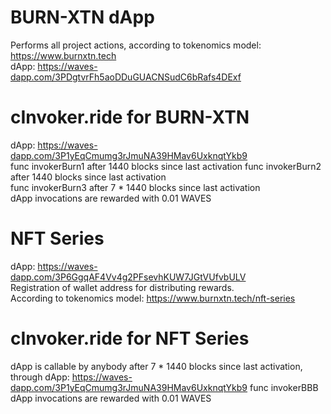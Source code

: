 # BURN-XTN dApp 
Performs all project actions, according to tokenomics model: https://www.burnxtn.tech  
dApp: https://waves-dapp.com/3PDgtvrFh5aoDDuGUACNSudC6bRafs4DExf

# cInvoker.ride for BURN-XTN
dApp: https://waves-dapp.com/3P1yEqCmumg3rJmuNA39HMav6UxknqtYkb9  
func invokerBurn1 after 1440 blocks since last activation
func invokerBurn2 after 1440 blocks since last activation  
func invokerBurn3 after 7 * 1440 blocks since last activation  
dApp invocations are rewarded with 0.01 WAVES

# NFT Series
dApp: https://waves-dapp.com/3P6GgqAF4Vv4g2PFsevhKUW7JGtVUfvbULV  
Registration of wallet address for distributing rewards.  
According to tokenomics model: https://www.burnxtn.tech/nft-series

# cInvoker.ride for NFT Series
dApp is callable by anybody after 7 * 1440 blocks since last activation, through dApp: https://waves-dapp.com/3P1yEqCmumg3rJmuNA39HMav6UxknqtYkb9 func invokerBBB  
dApp invocations are rewarded with 0.01 WAVES
